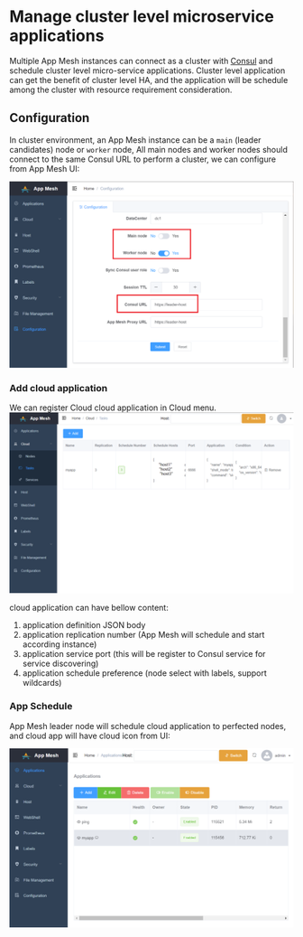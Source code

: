# Manage cluster level microservice applications
Multiple App Mesh instances can connect as a cluster with [Consul](https://app-mesh.readthedocs.io/en/latest/CONSUL.html) and schedule cluster level micro-service applications. Cluster level application can get the benefit of cluster level HA, and the application will be schedule among the cluster with resource requirement consideration.

## Configuration

In cluster environment, an App Mesh instance can be a `main` (leader candidates) node or `worker` node, All main nodes and worker nodes should connect to the same Consul URL to perform a cluster, we can configure from App Mesh UI:

<img src="https://raw.githubusercontent.com/laoshanxi/picture/master/wiki/07.png" />

### Add cloud application

We can register Cloud cloud application in Cloud menu.
<img src="https://raw.githubusercontent.com/laoshanxi/picture/master/wiki/08.png" />

cloud application can have bellow content:
1. application definition JSON body
2. application replication number (App Mesh will schedule and start according instance)
3. application service port (this will be register to Consul service for service discovering)
4. application schedule preference (node select with labels, support wildcards)

### App Schedule
App Mesh leader node will schedule cloud application to perfected nodes, and cloud app will have cloud icon from UI:

<img src="https://raw.githubusercontent.com/laoshanxi/picture/master/wiki/09.png" />

